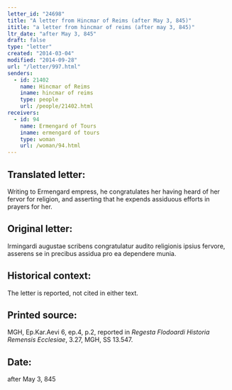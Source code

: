 ```yaml
---
letter_id: "24698"
title: "A letter from Hincmar of Reims (after May 3, 845)"
ititle: "a letter from hincmar of reims (after may 3, 845)"
ltr_date: "after May 3, 845"
draft: false
type: "letter"
created: "2014-03-04"
modified: "2014-09-28"
url: "/letter/997.html"
senders:
  - id: 21402
    name: Hincmar of Reims
    iname: hincmar of reims
    type: people
    url: /people/21402.html
receivers:
  - id: 94
    name: Ermengard of Tours
    iname: ermengard of tours
    type: woman
    url: /woman/94.html
---
```

<h2> Translated letter:</h2>Writing to Ermengard empress, he congratulates her having heard of her fervor for religion, and asserting that he expends assiduous efforts in prayers for her.
<h2 class="mt-4"> Original letter:</h2>Irmingardi augustae scribens congratulatur audito religionis ipsius fervore, asserens se in precibus assidua pro ea dependere munia.
<h2 class="mt-4"> Historical context:</h2>The letter is reported, not cited in either text.
<h2 class="mt-4"> Printed source:</h2><p>MGH, Ep.Kar.Aevi 6, ep.4, p.2, reported in <em>Regesta Flodoardi Historia Remensis Ecclesiae</em>, 3.27, MGH, SS 13.547.</p><h2 class="mt-4"> Date:</h2>after May 3, 845